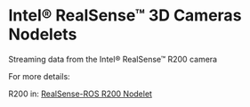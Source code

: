 # Intel&reg; RealSense&trade; 3D Cameras Nodelets

Streaming data from the Intel&reg; RealSense&trade; R200 camera

For more details:

R200 in: [RealSense-ROS R200 Nodelet](doc/RealSense-ROS-R200-nodelet.md)

